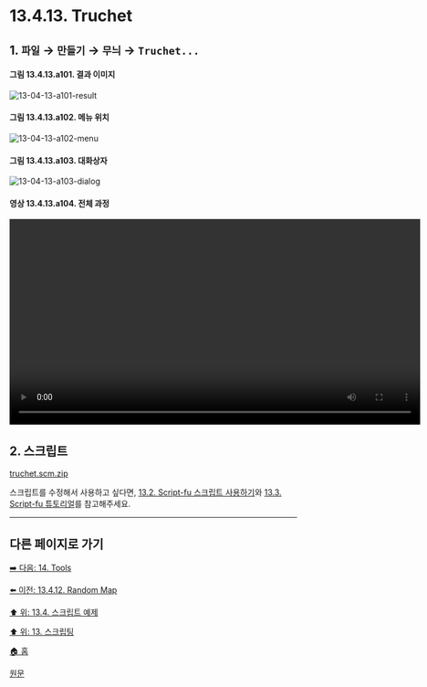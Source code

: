 # 13.4.13. Truchet

## 1. `파일` → `만들기` → `무늬` → `Truchet...`

#### 그림 13.4.13.a101. 결과 이미지
![13-04-13-a101-result](https://github.com/wonder13662/gimp/assets/15767104/6dcd1e0f-46de-4038-83b0-09cbe503b415)

#### 그림 13.4.13.a102. 메뉴 위치
![13-04-13-a102-menu](https://github.com/wonder13662/gimp/assets/15767104/30f7e4df-fb6f-46dc-a6f6-a09d8c6f65fc)

#### 그림 13.4.13.a103. 대화상자
![13-04-13-a103-dialog](https://github.com/wonder13662/gimp/assets/15767104/dd9a17ea-60d4-4789-b460-c1e479469433)

#### 영상 13.4.13.a104. 전체 과정
<video controls="controls" width="720" src="https://github.com/wonder13662/gimp/assets/15767104/fa16b38c-536a-4728-8bad-4e82df2c83be"></video>

## 2. 스크립트
[truchet.scm.zip](https://github.com/wonder13662/gimp/files/14737467/truchet.scm.zip)

스크립트를 수정해서 사용하고 싶다면, [13.2. Script-fu 스크립트 사용하기](./13-02-00-using-script-fu-scripts.md)와 [13.3. Script-fu 튜토리얼](./13-03-00-a-script-fu-tutorial.md)를 참고해주세요.

***

## 다른 페이지로 가기
[➡️ 다음: 14. Tools](./14-00-tools.md)

[⬅️ 이전: 13.4.12. Random Map](./13-04-12-random_map.md)

[⬆️ 위: 13.4. 스크립트 예제](./13-04-00-script_examples.md)

[⬆️ 위: 13. 스크립팅](./13-00-scripting.md)

[🏠 홈](./00-home.md)

[원문](https://docs.gimp.org/2.10/ko/gimp-using-text.html#idm7428)
